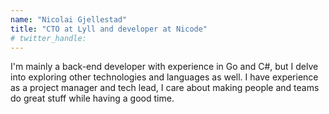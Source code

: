 ```yaml
---
name: "Nicolai Gjellestad"
title: "CTO at Lyll and developer at Nicode"
# twitter_handle: 
---
```

I'm mainly a back-end developer with experience in Go and C#, but I delve into exploring other technologies and languages as well. I have experience as a project manager and tech lead, I care about making people and teams do great stuff while having a good time.
